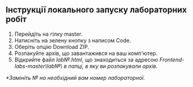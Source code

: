 <h2>Інструкції локального запуску лабораторних робіт</h2>
<ol>
  <li>Перейдіть на гілку master.</li>
  <li>Натисніть на зелену кнопку з написом Code.</li>
  <li>Оберіть опцію Download ZIP.</li>
  <li>Розпакуйте архів, що завантажився на ваш комп'ютер.</li>
  <li>Відкрийте файл <i>lab№.html</i>, що знаходиться за адресою <i>Frontend-labs-master\lab№\<i> в папці, в яку ви розпакували архів.</li>
</ol>
<p><i>*Замініть № на необхідний вам номер лабораторної.</i></p>

